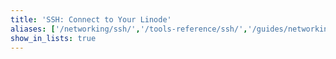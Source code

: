```yaml
---
title: 'SSH: Connect to Your Linode'
aliases: ['/networking/ssh/','/tools-reference/ssh/','/guides/networking/ssh/connect-to-server-over-ssh/']
show_in_lists: true
---
```



